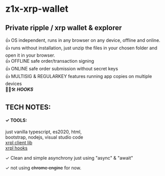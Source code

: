 # z1x-xrp-wallet
## Private ripple / xrp wallet & explorer<br/>

👍 OS independent, runs in any browser on any device, offline and online.<br/>
👍 runs without installation, just unzip the files in your chosen folder and open it in your browser.<br/>
👍 OFFLINE safe order/transaction signing<br/>
👍 ONLINE safe order submission without secret keys<br/>
👍 MULTISIG & REGULARKEY features running app copies on multiple devices<br/>
🚧👷🛠️ ***HOOKS*** <br/>

## TECH NOTES:<br/>
#### ✓ TOOLS:<br/>
just vanilla typescript, es2020, html,<br/>
bootstrap, nodejs, visual studio code<br/>
[xrpl client lib](https://xrpl.org/)<br/>
[xrpl hooks](http://hooks.xrpl.org)

✓ Clean and simple asynchrony just using "async" & "await" <br/>

✓ not using ~~chrome engine~~ for now.<br/>






